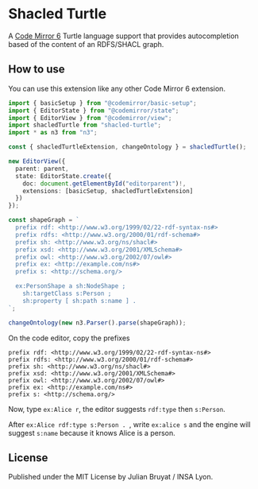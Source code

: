 # Shacled Turtle

A [Code Mirror 6](https://codemirror.net/6/) Turtle language support that
provides autocompletion based of the content of an RDFS/SHACL graph.

## How to use

You can use this extension like any other Code Mirror 6 extension.

```typescript
import { basicSetup } from "@codemirror/basic-setup";
import { EditorState } from "@codemirror/state";
import { EditorView } from "@codemirror/view";
import shacledTurtle from "shacled-turtle";
import * as n3 from "n3";

const { shacledTurtleExtension, changeOntology } = shacledTurtle();

new EditorView({
  parent: parent,
  state: EditorState.create({
    doc: document.getElementById("editorparent")!,
    extensions: [basicSetup, shacledTurtleExtension]
  })
});

const shapeGraph = `
  prefix rdf: <http://www.w3.org/1999/02/22-rdf-syntax-ns#>
  prefix rdfs: <http://www.w3.org/2000/01/rdf-schema#>
  prefix sh: <http://www.w3.org/ns/shacl#>
  prefix xsd: <http://www.w3.org/2001/XMLSchema#>
  prefix owl: <http://www.w3.org/2002/07/owl#>
  prefix ex: <http://example.com/ns#>
  prefix s: <http://schema.org/>

  ex:PersonShape a sh:NodeShape ;
    sh:targetClass s:Person ;
    sh:property [ sh:path s:name ] .
`;

changeOntology(new n3.Parser().parse(shapeGraph));
```

On the code editor, copy the prefixes
```
prefix rdf: <http://www.w3.org/1999/02/22-rdf-syntax-ns#>
prefix rdfs: <http://www.w3.org/2000/01/rdf-schema#>
prefix sh: <http://www.w3.org/ns/shacl#>
prefix xsd: <http://www.w3.org/2001/XMLSchema#>
prefix owl: <http://www.w3.org/2002/07/owl#>
prefix ex: <http://example.com/ns#>
prefix s: <http://schema.org/>
```

Now, type `ex:Alice r`, the editor suggests `rdf:type` then `s:Person`.

After `ex:Alice rdf:type s:Person . `, write `ex:alice s` and the engine
will suggest `s:name` because it knows Alice is a person.


## License

Published under the MIT License by Julian Bruyat / INSA Lyon.
